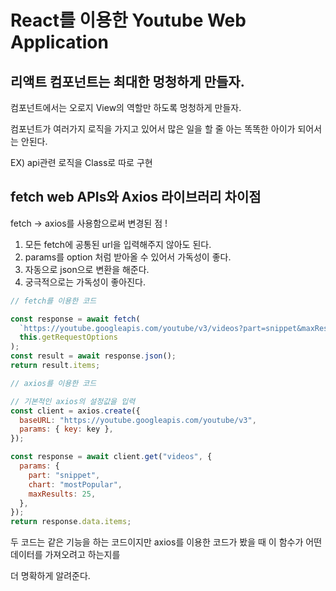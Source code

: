 # React를 이용한 Youtube Web Application

## 리액트 컴포넌트는 최대한 멍청하게 만들자.

컴포넌트에서는 오로지 View의 역할만 하도록 멍청하게 만들자.

컴포넌트가 여러가지 로직을 가지고 있어서 많은 일을 할 줄 아는 똑똑한 아이가 되어서는 안된다.

EX) api관련 로직을 Class로 따로 구현

## fetch web APIs와 Axios 라이브러리 차이점

fetch -> axios를 사용함으로써 변경된 점 !

1. 모든 fetch에 공통된 url을 입력해주지 않아도 된다.
2. params를 option 처럼 받아올 수 있어서 가독성이 좋다.
3. 자동으로 json으로 변환을 해준다.
4. 궁극적으로는 가독성이 좋아진다.

```js
// fetch를 이용한 코드

const response = await fetch(
  `https://youtube.googleapis.com/youtube/v3/videos?part=snippet&maxResults=25&chart=mostPopular&videoCategoryId=17&key=${this.key}`,
  this.getRequestOptions
);
const result = await response.json();
return result.items;

// axios를 이용한 코드

// 기본적인 axios의 설정값을 입력
const client = axios.create({
  baseURL: "https://youtube.googleapis.com/youtube/v3",
  params: { key: key },
});

const response = await client.get("videos", {
  params: {
    part: "snippet",
    chart: "mostPopular",
    maxResults: 25,
  },
});
return response.data.items;
```

두 코드는 같은 기능을 하는 코드이지만 axios를 이용한 코드가 봤을 때 이 함수가 어떤 데이터를 가져오려고 하는지를

더 명확하게 알려준다.
